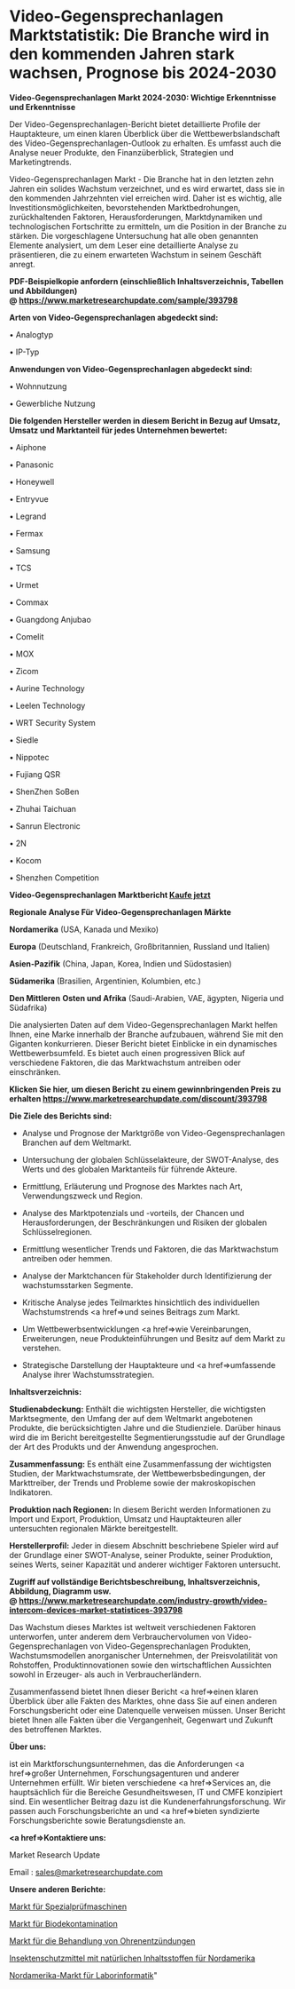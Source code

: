 # Video-Gegensprechanlagen Marktstatistik: Die Branche wird in den kommenden Jahren stark wachsen, Prognose bis 2024-2030

<strong>Video-Gegensprechanlagen Markt 2024-2030: Wichtige Erkenntnisse und Erkenntnisse</strong>

Der Video-Gegensprechanlagen-Bericht bietet detaillierte Profile der Hauptakteure, um einen klaren Überblick über die Wettbewerbslandschaft des Video-Gegensprechanlagen-Outlook zu erhalten. Es umfasst auch die Analyse neuer Produkte, den Finanzüberblick, Strategien und Marketingtrends.

Video-Gegensprechanlagen Markt - Die Branche hat in den letzten zehn Jahren ein solides Wachstum verzeichnet, und es wird erwartet, dass sie in den kommenden Jahrzehnten viel erreichen wird. Daher ist es wichtig, alle Investitionsmöglichkeiten, bevorstehenden Marktbedrohungen, zurückhaltenden Faktoren, Herausforderungen, Marktdynamiken und technologischen Fortschritte zu ermitteln, um die Position in der Branche zu stärken. Die vorgeschlagene Untersuchung hat alle oben genannten Elemente analysiert, um dem Leser eine detaillierte Analyse zu präsentieren, die zu einem erwarteten Wachstum in seinem Geschäft anregt.

<strong><b>PDF-Beispielkopie anfordern (einschließlich Inhaltsverzeichnis, Tabellen und Abbildungen) @ </b></strong><strong><a href=https://www.marketresearchupdate.com/sample/393798><strong>https://www.marketresearchupdate.com/sample/393798</u></a></strong></strong>

<strong>Arten von Video-Gegensprechanlagen abgedeckt sind:</strong>

• Analogtyp

• IP-Typ

<strong>Anwendungen von Video-Gegensprechanlagen abgedeckt sind:</strong>

• Wohnnutzung

• Gewerbliche Nutzung

<strong>Die folgenden Hersteller werden in diesem Bericht in Bezug auf Umsatz, Umsatz und Marktanteil für jedes Unternehmen bewertet:</strong>

• Aiphone

• Panasonic

• Honeywell

• Entryvue

• Legrand

• Fermax

• Samsung

• TCS

• Urmet

• Commax

• Guangdong Anjubao

• Comelit

• MOX

• Zicom

• Aurine Technology

• Leelen Technology

• WRT Security System

• Siedle

• Nippotec

• Fujiang QSR

• ShenZhen SoBen

• Zhuhai Taichuan

• Sanrun Electronic

• 2N

• Kocom

• Shenzhen Competition

<strong>Video-Gegensprechanlagen Marktbericht <a href=https://www.marketresearchupdate.com/buynow/393798>Kaufe jetzt</a></strong>

<strong>Regionale Analyse Für Video-Gegensprechanlagen Märkte</strong>

<strong>Nordamerika</strong> (USA, Kanada und Mexiko)

<strong>Europa</strong> (Deutschland, Frankreich, Großbritannien, Russland und Italien)

<strong>Asien-Pazifik</strong> (China, Japan, Korea, Indien und Südostasien)

<strong>Südamerika</strong> (Brasilien, Argentinien, Kolumbien, etc.)

<strong>Den Mittleren</strong> <strong>Osten und Afrika</strong> (Saudi-Arabien, VAE, ägypten, Nigeria und Südafrika)

Die analysierten Daten auf dem Video-Gegensprechanlagen Markt helfen Ihnen, eine Marke innerhalb der Branche aufzubauen, während Sie mit den Giganten konkurrieren. Dieser Bericht bietet Einblicke in ein dynamisches Wettbewerbsumfeld. Es bietet auch einen progressiven Blick auf verschiedene Faktoren, die das Marktwachstum antreiben oder einschränken.

<strong>Klicken Sie hier, um diesen Bericht zu einem gewinnbringenden Preis zu erhalten
</strong><strong><a href=https://www.marketresearchupdate.com/discount/393798>https://www.marketresearchupdate.com/discount/393798</b></u></strong></a>

<strong>Die Ziele des Berichts sind:</strong>

- Analyse und Prognose der Marktgröße von Video-Gegensprechanlagen Branchen auf dem Weltmarkt.

- Untersuchung der globalen Schlüsselakteure, der SWOT-Analyse, des Werts und des globalen Marktanteils für führende Akteure.

- Ermittlung, Erläuterung und Prognose des Marktes nach Art, Verwendungszweck und Region.

- Analyse des Marktpotenzials und -vorteils, der Chancen und Herausforderungen, der Beschränkungen und Risiken der globalen Schlüsselregionen.

- Ermittlung wesentlicher Trends und Faktoren, die das Marktwachstum antreiben oder hemmen.

- Analyse der Marktchancen für Stakeholder durch Identifizierung der wachstumsstarken Segmente.

- Kritische Analyse jedes Teilmarktes hinsichtlich des individuellen Wachstumstrends <a href=>und</a> seines Beitrags zum Markt.

- Um Wettbewerbsentwicklungen <a href=>wie</a> Vereinbarungen, Erweiterungen, neue Produkteinführungen und Besitz auf dem Markt zu verstehen.

- Strategische Darstellung der Hauptakteure und <a href=>umfas</a>sende Analyse ihrer Wachstumsstrategien.

<strong>Inhaltsverzeichnis:</strong>

<strong>Studienabdeckung:</strong> Enthält die wichtigsten Hersteller, die wichtigsten Marktsegmente, den Umfang der auf dem Weltmarkt angebotenen Produkte, die berücksichtigten Jahre und die Studienziele. Darüber hinaus wird die im Bericht bereitgestellte Segmentierungsstudie auf der Grundlage der Art des Produkts und der Anwendung angesprochen.

<strong>Zusammenfassung:</strong> Es enthält eine Zusammenfassung der wichtigsten Studien, der Marktwachstumsrate, der Wettbewerbsbedingungen, der Markttreiber, der Trends und Probleme sowie der makroskopischen Indikatoren.

<strong>Produktion nach Regionen:</strong> In diesem Bericht werden Informationen zu Import und Export, Produktion, Umsatz und Hauptakteuren aller untersuchten regionalen Märkte bereitgestellt.

<strong>Herstellerprofil:</strong> Jeder in diesem Abschnitt beschriebene Spieler wird auf der Grundlage einer SWOT-Analyse, seiner Produkte, seiner Produktion, seines Werts, seiner Kapazität und anderer wichtiger Faktoren untersucht.

<strong><b>Zugriff auf vollständige Berichtsbeschreibung, Inhaltsverzeichnis, Abbildung, Diagramm usw. @ </b></strong><strong><a href=https://www.marketresearchupdate.com/industry-growth/video-intercom-devices-market-statistices-393798>https://www.marketresearchupdate.com/industry-growth/video-intercom-devices-market-statistices-393798</a></strong>

Das Wachstum dieses Marktes ist weltweit verschiedenen Faktoren unterworfen, unter anderem dem Verbrauchervolumen von Video-Gegensprechanlagen von Video-Gegensprechanlagen Produkten, Wachstumsmodellen anorganischer Unternehmen, der Preisvolatilität von Rohstoffen, Produktinnovationen sowie den wirtschaftlichen Aussichten sowohl in Erzeuger- als auch in Verbraucherländern.

Zusammenfassend bietet Ihnen dieser Bericht <a href=>einen</a> klaren Überblick über alle Fakten des Marktes, ohne dass Sie auf einen anderen Forschungsbericht oder eine Datenquelle verweisen müssen. Unser Bericht bietet Ihnen alle Fakten über die Vergangenheit, Gegenwart und Zukunft des betroffenen Marktes.

<strong>Über uns:</strong>

 ist ein Marktforschungsunternehmen, das die Anforderungen <a href=>großer</a> Unternehmen, Forschungsagenturen und anderer Unternehmen erfüllt. Wir bieten verschiedene <a href=>Services</a> an, die hauptsächlich für die Bereiche Gesundheitswesen, IT und CMFE konzipiert sind. Ein wesentlicher Beitrag dazu ist die Kundenerfahrungsforschung. Wir passen auch Forschungsberichte an und <a href=>bieten</a> syndizierte Forschungsberichte sowie Beratungsdienste an.

<strong><a href=>Kontaktiere uns:</a></strong>

Market Research Update

Email : sales@marketresearchupdate.com

<strong>Unsere anderen Berichte:</strong>

<a href=https://www.linkedin.com/pulse/special-testing-machine-market-opportunities>Markt für Spezialprüfmaschinen</a>

<a href=https://www.linkedin.com/pulse/biodecontamination-market-analysis-segment-region>Markt für Biodekontamination</a>

<a href=https://www.linkedin.com/pulse/ear-infection-treatment-market-sizing-up-anticipating>Markt für die Behandlung von Ohrenentzündungen</a>

<a href=https://www.linkedin.com/pulse/north-america-natural-ingredient-insect-repellent>Insektenschutzmittel mit natürlichen Inhaltsstoffen für Nordamerika</a>

<a href=https://www.linkedin.com/pulse/north-america-lab-informatics-market-2023-booming-across>Nordamerika-Markt für Laborinformatik</a>"
